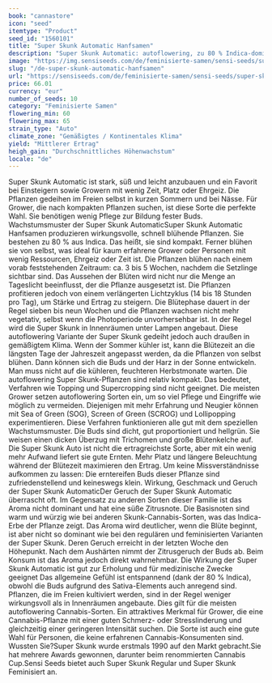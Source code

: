 ```yaml
---
book: "cannastore"
icon: "seed"
itemtype: "Product"
seed_id: "1560101"
title: "Super Skunk Automatic Hanfsamen"
description: "Super Skunk Automatic: autoflowering, zu 80 % Indica-dominantes Hybrid. Kultivierung: drinnen oder draußen; ideal für weniger erfahrene Grower."
image: "https://img.sensiseeds.com/de/feminisierte-samen/sensi-seeds/super-skunk-automatic-image.png"
slug: "/de-super-skunk-automatic-hanfsamen"
url: "https://sensiseeds.com/de/feminisierte-samen/sensi-seeds/super-skunk-automatic?a_aid=cannastore"
price: 66.01
currency: "eur"
number_of_seeds: 10
category: "Feminisierte Samen"
flowering_min: 60
flowering_max: 65
strain_type: "Auto"
climate_zone: "Gemäßigtes / Kontinentales Klima"
yield: "Mittlerer Ertrag"
heigh_gain: "Durchschnittliches Höhenwachstum"
locale: "de"
---
```

Super Skunk Automatic ist stark, süß und leicht anzubauen und ein Favorit bei Einsteigern sowie Growern mit wenig Zeit, Platz oder Ehrgeiz. Die Pflanzen gedeihen im Freien selbst in kurzen Sommern und bei Nässe. Für Grower, die nach kompakten Pflanzen suchen, ist diese Sorte die perfekte Wahl. Sie benötigen wenig Pflege zur Bildung fester Buds. Wachstumsmuster der Super Skunk AutomaticSuper Skunk Automatic Hanfsamen produzieren wirkungsvolle, schnell blühende Pflanzen. Sie bestehen zu 80 % aus Indica. Das heißt, sie sind kompakt. Ferner blühen sie von selbst, was ideal für kaum erfahrene Grower oder Personen mit wenig Ressourcen, Ehrgeiz oder Zeit ist. Die Pflanzen blühen nach einem vorab feststehenden Zeitraum: ca. 3 bis 5 Wochen, nachdem die Setzlinge sichtbar sind. Das Aussehen der Blüten wird nicht nur die Menge an Tageslicht beeinflusst, der die Pflanze ausgesetzt ist. Die Pflanzen profitieren jedoch von einem verlängerten Lichtzyklus (14 bis 18 Stunden pro Tag), um Stärke und Ertrag zu steigern. Die Blütephase dauert in der Regel sieben bis neun Wochen und die Pflanzen wachsen nicht mehr vegetativ, selbst wenn die Photoperiode unvorhersehbar ist. In der Regel wird die Super Skunk in Innenräumen unter Lampen angebaut. Diese autoflowering Variante der Super Skunk gedeiht jedoch auch draußen in gemäßigtem Klima. Wenn der Sommer kühler ist, kann die Blütezeit an die längsten Tage der Jahreszeit angepasst werden, da die Pflanzen von selbst blühen. Dann können sich die Buds und der Harz in der Sonne entwickeln. Man muss nicht auf die kühleren, feuchteren Herbstmonate warten. Die autoflowering Super Skunk-Pflanzen sind relativ kompakt. Das bedeutet, Verfahren wie Topping und Supercropping sind nicht geeignet. Die meisten Grower setzen autoflowering Sorten ein, um so viel Pflege und Eingriffe wie möglich zu vermeiden. Diejenigen mit mehr Erfahrung und Neugier können mit Sea of Green (SOG), Screen of Green (SCROG) und Lollipopping experimentieren. Diese Verfahren funktionieren alle gut mit dem speziellen Wachstumsmuster. Die Buds sind dicht, gut proportioniert und hellgrün. Sie weisen einen dicken Überzug mit Trichomen und große Blütenkelche auf. Die Super Skunk Auto ist nicht die ertragreichste Sorte, aber mit ein wenig mehr Aufwand liefert sie gute Ernten. Mehr Platz und längere Beleuchtung während der Blütezeit maximieren den Ertrag. Um keine Missverständnisse aufkommen zu lassen: Die erntereifen Buds dieser Pflanze sind zufriedenstellend und keineswegs klein. Wirkung, Geschmack und Geruch der Super Skunk AutomaticDer Geruch der Super Skunk Automatic überrascht oft. Im Gegensatz zu anderen Sorten dieser Familie ist das Aroma nicht dominant und hat eine süße Zitrusnote. Die Basisnoten sind warm und würzig wie bei anderen Skunk-Cannabis-Sorten, was das Indica-Erbe der Pflanze zeigt. Das Aroma wird deutlicher, wenn die Blüte beginnt, ist aber nicht so dominant wie bei den regulären und feminisierten Varianten der Super Skunk. Deren Geruch erreicht in der letzten Woche den Höhepunkt. Nach dem Aushärten nimmt der Zitrusgeruch der Buds ab. Beim Konsum ist das Aroma jedoch direkt wahrnehmbar. Die Wirkung der Super Skunk Automatic ist gut zur Erholung und für medizinische Zwecke geeignet Das allgemeine Gefühl ist entspannend (dank der 80 % Indica), obwohl die Buds aufgrund des Sativa-Elements auch anregend sind. Pflanzen, die im Freien kultiviert werden, sind in der Regel weniger wirkungsvoll als in Innenräumen angebaute. Dies gilt für die meisten autoflowering Cannabis-Sorten. Ein attraktives Merkmal für Grower, die eine Cannabis-Pflanze mit einer guten Schmerz- oder Stresslinderung und gleichzeitig einer geringeren Intensität suchen. Die Sorte ist auch eine gute Wahl für Personen, die keine erfahrenen Cannabis-Konsumenten sind. Wussten Sie?Super Skunk wurde erstmals 1990 auf den Markt gebracht.Sie hat mehrere Awards gewonnen, darunter beim renommierten Cannabis Cup.Sensi Seeds bietet auch Super Skunk Regular und Super Skunk Feminisiert an.
